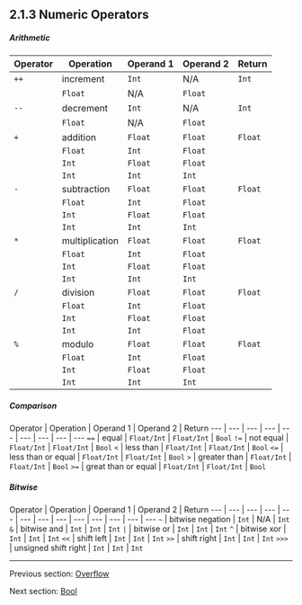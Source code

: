 ## 2.1.3 Numeric Operators

##### Arithmetic
 
 Operator  | Operation  | Operand 1  | Operand 2  | Return 
 --- | --- | --- | --- | ---
<code>++</code> | increment  | `Int`  | N/A  | `Int`
 |  | `Float`  | N/A  | `Float`
<code>--</code>  | decrement  | `Int`  | N/A  | `Int`
 |  | `Float`  | N/A  | `Float`
<code>+</code>  | addition  | `Float`  | `Float`  | `Float` 
 |  | `Float`  | `Int`  | `Float` 
 |  | `Int`  | `Float`  | `Float` 
 |  | `Int`  | `Int`  | `Int` 
<code>-</code>  | subtraction  | `Float`  | `Float`  | `Float` 
 |  | `Float`  | `Int`  | `Float` 
 |  | `Int`  | `Float`  | `Float` 
 |  | `Int`  | `Int`  | `Int` 
<code>*</code>  | multiplication  | `Float`  | `Float`  | `Float` 
 |  | `Float`  | `Int`  | `Float` 
 |  | `Int`  | `Float`  | `Float` 
 |  | `Int`  | `Int`  | `Int` 
<code>/</code>  | division  | `Float`  | `Float`  | `Float` 
 |  | `Float`  | `Int`  | `Float` 
 |  | `Int`  | `Float`  | `Float` 
 |  | `Int`  | `Int`  | `Float` 
<code>%</code>  | modulo  | `Float`  | `Float`  | `Float` 
 |  | `Float`  | `Int`  | `Float` 
 |  | `Int`  | `Float`  | `Float` 
 |  | `Int`  | `Int`  | `Int` 
 
##### Comparison
 
 Operator  | Operation  | Operand 1  | Operand 2  | Return 
 --- | --- | --- | --- | --- | --- | --- | --- | ---
<code>==</code>  | equal  | `Float/Int`  | `Float/Int`  | `Bool` 
<code>!=</code>  | not equal  | `Float/Int`  | `Float/Int`  | `Bool` 
<code>&lt;</code>  | less than  | `Float/Int`  | `Float/Int`  | `Bool` 
<code>&lt;=</code>  | less than or equal  | `Float/Int`  | `Float/Int`  | `Bool` 
<code>&gt;</code>  | greater than  | `Float/Int`  | `Float/Int`  | `Bool` 
<code>&gt;=</code>  | great than or equal  | `Float/Int`  | `Float/Int`  | `Bool` 
 
##### Bitwise
 
 Operator  | Operation  | Operand 1  | Operand 2  | Return 
 --- | --- | --- | --- | --- | --- | --- | --- | --- | --- | --- | --- | ---
<code>~</code>  | bitwise negation  | `Int`  | N/A  | `Int` 
<code>&amp;</code>  | bitwise and  | `Int`  | `Int`  | `Int` 
<code>&#124;</code>  | bitwise or  | `Int`  | `Int`  | `Int` 
<code>^</code>  | bitwise xor  | `Int`  | `Int`  | `Int` 
<code>&lt;&lt;</code>  | shift left  | `Int`  | `Int`  | `Int` 
<code>&gt;&gt;</code>  | shift right  | `Int`  | `Int`  | `Int` 
<code>&gt;&gt;&gt;</code>  | unsigned shift right  | `Int`  | `Int`  | `Int`

---

Previous section: [Overflow](types-overflow.md)

Next section: [Bool](types-bool.md)